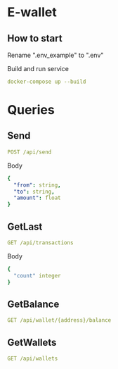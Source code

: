 # E-wallet

## How to start

Rename ".env_example" to ".env"

Build and run service
```yaml
docker-compose up --build
```
# Queries

## Send
```yaml
POST /api/send
```
Body
```yaml
{
  "from": string,
  "to": string,
  "amount": float
}
```

## GetLast
```yaml
GET /api/transactions
```
Body
```yaml
{
  "count" integer
}
```

## GetBalance
```yaml
GET /api/wallet/{address}/balance
```

## GetWallets
```yaml
GET /api/wallets
```
